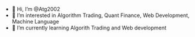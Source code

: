 - 👋 Hi, I’m @Atg2002
- 👀 I’m interested in Algorithm Trading, Quant Finance, Web Development, Machine Language
- 🌱 I’m currently learning Algorith Trading and Web development

<!---
Atg2002/Atg2002 is a ✨ special ✨ repository because its `README.md` (this file) appears on your GitHub profile.
You can click the Preview link to take a look at your changes.
--->
